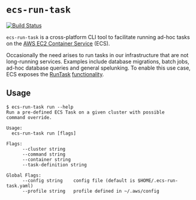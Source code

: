 # `ecs-run-task`

[![Build Status](https://travis-ci.org/glassechidna/ecs-run-task.svg?branch=master)](https://travis-ci.org/glassechidna/ecs-run-task)

`ecs-run-task` is a cross-platform CLI tool to facilitate running ad-hoc tasks on the [AWS EC2 Container Service][aws-ecs] (ECS).

Occasionally the need arises to run tasks in our infrastructure that are not long-running services. Examples include database migrations, batch jobs, ad-hoc database queries and general spelunking. To enable this use case, ECS exposes the [RunTask][run-task] [functionality][run-task-docs].

[aws-ecs]: https://aws.amazon.com/ecs/
[run-task]: http://docs.aws.amazon.com/AmazonECS/latest/APIReference/API_RunTask.html
[run-task-docs]: http://docs.aws.amazon.com/AmazonECS/latest/developerguide/ecs_run_task.html

## Usage

```
$ ecs-run-task run --help
Run a pre-defined ECS Task on a given cluster with possible
command override.

Usage:
  ecs-run-task run [flags]

Flags:
      --cluster string
      --command string
      --container string
      --task-definition string

Global Flags:
      --config string    config file (default is $HOME/.ecs-run-task.yaml)
      --profile string   profile defined in ~/.aws/config
```
